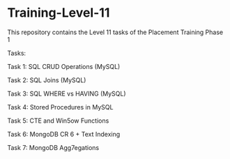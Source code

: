 # Training-Level-11

This repository contains the Level 11 tasks of the Placement Training Phase 1

Tasks:

Task 1: SQL CRUD Operations (MySQL)

Task 2: SQL Joins (MySQL)

Task 3: SQL WHERE vs HAVING (MySQL)

Task 4: Stored Procedures in MySQL

Task 5: CTE and Win5ow Functions

Task 6: MongoDB CR 6 + Text Indexing

Task 7: MongoDB Agg7egations
